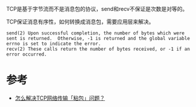 TCP是基于字节流而不是消息包的协议，send和recv不保证是次数是对等的。

TCP保证消息有序性，如何转换成消息包，需要应用层来解决。

```
send(2) Upon successful completion, the number of bytes which were sent is returned.  Otherwise, -1 is returned and the global variable errno is set to indicate the error.
recv(2) These calls return the number of bytes received, or -1 if an error occurred.
```

# 参考

- [怎么解决TCP网络传输「粘包」问题？](https://www.zhihu.com/question/20210025)
